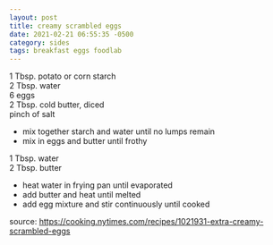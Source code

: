 ```yaml
---
layout: post
title: creamy scrambled eggs
date: 2021-02-21 06:55:35 -0500
category: sides
tags: breakfast eggs foodlab
---
```


1 Tbsp. potato or corn starch  
2 Tbsp. water  
6 eggs  
2 Tbsp. cold butter, diced  
pinch of salt  
* mix together starch and water until no lumps remain
* mix in eggs and butter until frothy

1 Tbsp. water  
2 Tbsp. butter  
* heat water in frying pan until evaporated
* add butter and heat until melted
* add egg mixture and stir continuously until cooked

source: <https://cooking.nytimes.com/recipes/1021931-extra-creamy-scrambled-eggs>
